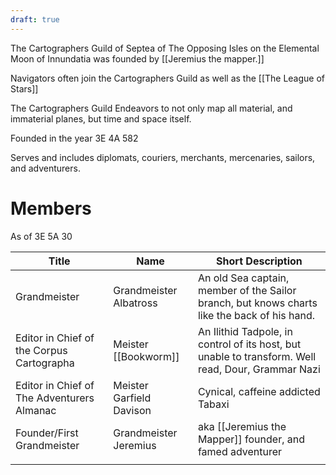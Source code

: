 ```yaml
---
draft: true
---
```

The Cartographers Guild of Septea of The Opposing Isles on the Elemental Moon of Innundatia was founded by [[Jeremius the mapper.]]



Navigators often join the Cartographers Guild as well as the [[The League of Stars]]

The Cartographers Guild Endeavors to not only map all material, and immaterial planes, but time and space itself.

Founded in the year 3E 4A 582

Serves and includes diplomats, couriers, merchants, mercenaries, sailors, and adventurers.

# Members

As of 3E 5A 30

| Title                                      | Name                     | Short Description                                                                                  |
| ------------------------------------------ | ------------------------ | -------------------------------------------------------------------------------------------------- |
| Grandmeister                               | Grandmeister Albatross   | An old Sea captain, member of the Sailor branch, but knows charts like the back of his hand.       |
| Editor in Chief of the Corpus Cartographa  | Meister [[Bookworm]]     | An Ilithid Tadpole, in control of its host, but unable to transform. Well read, Dour, Grammar Nazi |
| Editor in Chief of The Adventurers Almanac | Meister Garfield Davison | Cynical, caffeine addicted Tabaxi                                                                  |
| Founder/First Grandmeister                 | Grandmeister Jeremius    | aka [[Jeremius the Mapper]] founder, and famed adventurer                                          |
|                                            |                          |                                                                                                    |



